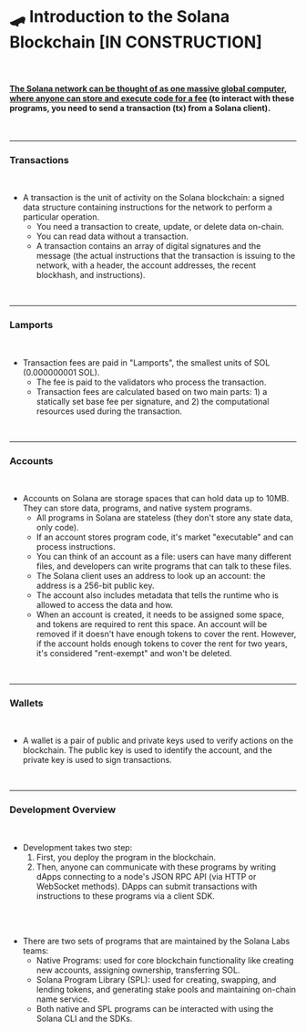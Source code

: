 # 🛹 Introduction to the Solana Blockchain [IN CONSTRUCTION]


<br>

#### [The Solana network can be thought of as one massive global computer, where anyone can store and execute code for a fee](https://solana.com/docs/intro/dev) (to interact with these programs, you need to send a transaction (tx) from a Solana client).

<br>

---

### Transactions

<br>

* A transaction is the unit of activity on the Solana blockchain: a signed data structure containing instructions for the network to perform a particular operation.
    - You need a transaction to create, update, or delete data on-chain.
    - You can read data without a transaction.
    - A transaction contains an array of digital signatures and the message (the actual instructions that the transaction is issuing to the network, with a header, the account addresses, the recent blockhash, and instructions).

<br>

---

### Lamports

<br>

* Transaction fees are paid in "Lamports", the smallest units of SOL (0.000000001 SOL).
    - The fee is paid to the validators who process the transaction.
    - Transaction fees are calculated based on two main parts: 1) a statically set base fee per signature, and 2) the computational resources used during the transaction.
  

<br>

---

### Accounts


<br>

* Accounts on Solana are storage spaces that can hold data up to 10MB. They can store data, programs, and native system programs.
  * All programs in Solana are stateless (they don't store any state data, only code).
  * If an account stores program code, it's market "executable" and can process instructions.
  * You can think of an account as a file: users can have many different files, and developers can write programs that can talk to these files.
  * The Solana client uses an address to look up an account: the address is a 256-bit public key.
  * The account also includes metadata that tells the runtime who is allowed to access the data and how.
  * When an account is created, it needs to be assigned some space, and tokens are required to rent this space. An account will be removed if it doesn't have enough tokens to cover the rent. However, if the account holds enough tokens to cover the rent for two years, it's considered "rent-exempt" and won't be deleted.


<br>


---

### Wallets

<br>

* A wallet is a pair of public and private keys used to verify actions on the blockchain. The public key is used to identify the account, and the private key is used to sign transactions.

<br>

---

### Development Overview

<br>

* Development takes two step:
    1. First, you deploy the program in the blockchain.
    2. Then, anyone can communicate with these programs by writing dApps connecting to a node's JSON RPC API (via HTTP or WebSocket methods). DApps can submit transactions with instructions to these programs via a client SDK.
  
<br>

<br>

* There are two sets of programs that are maintained by the Solana Labs teams:
  * Native Programs: used for core blockchain functionality like creating new accounts, assigning ownership, transferring SOL.
  * Solana Program Library (SPL): used for creating, swapping, and lending tokens, and generating stake pools and maintaining on-chain name service.
  * Both native and SPL programs can be interacted with using the Solana CLI and the SDKs.
